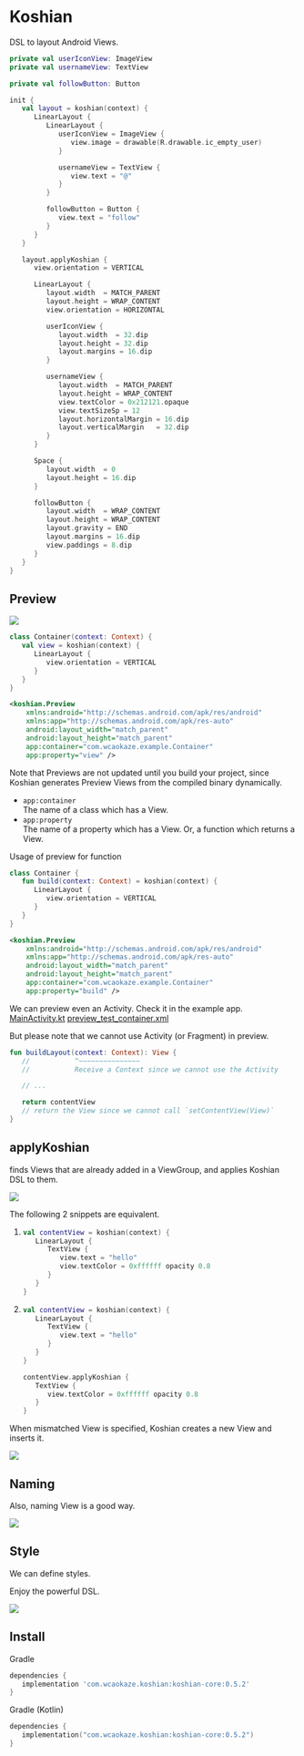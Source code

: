 
Koshian
================================================================================

DSL to layout Android Views.

```kotlin
private val userIconView: ImageView
private val usernameView: TextView

private val followButton: Button

init {
   val layout = koshian(context) {
      LinearLayout {
         LinearLayout {
            userIconView = ImageView {
               view.image = drawable(R.drawable.ic_empty_user)
            }

            usernameView = TextView {
               view.text = "@"
            }
         }

         followButton = Button {
            view.text = "follow"
         }
      }
   }

   layout.applyKoshian {
      view.orientation = VERTICAL

      LinearLayout {
         layout.width  = MATCH_PARENT
         layout.height = WRAP_CONTENT
         view.orientation = HORIZONTAL

         userIconView {
            layout.width  = 32.dip
            layout.height = 32.dip
            layout.margins = 16.dip
         }

         usernameView {
            layout.width  = MATCH_PARENT
            layout.height = WRAP_CONTENT
            view.textColor = 0x212121.opaque
            view.textSizeSp = 12
            layout.horizontalMargin = 16.dip
            layout.verticalMargin   = 32.dip
         }
      }

      Space {
         layout.width  = 0
         layout.height = 16.dip
      }

      followButton {
         layout.width  = WRAP_CONTENT
         layout.height = WRAP_CONTENT
         layout.gravity = END
         layout.margins = 16.dip
         view.paddings = 8.dip
      }
   }
}
```


Preview
--------------------------------------------------------------------------------

![](https://raw.github.com/wcaokaze/Koshian/master/imgs/preview.png)

```kotlin
class Container(context: Context) {
   val view = koshian(context) {
      LinearLayout {
         view.orientation = VERTICAL
      }
   }
}
```
```xml
<koshian.Preview
    xmlns:android="http://schemas.android.com/apk/res/android"
    xmlns:app="http://schemas.android.com/apk/res-auto"
    android:layout_width="match_parent"
    android:layout_height="match_parent"
    app:container="com.wcaokaze.example.Container"
    app:property="view" />
```

Note that Previews are not updated until you build your project,
since Koshian generates Preview Views from the compiled binary dynamically.

- `app:container`  
    The name of a class which has a View.
- `app:property`  
    The name of a property which has a View. Or, a function which returns a View.

Usage of preview for function
```kotlin
class Container {
   fun build(context: Context) = koshian(context) {
      LinearLayout {
         view.orientation = VERTICAL
      }
   }
}
```
```xml
<koshian.Preview
    xmlns:android="http://schemas.android.com/apk/res/android"
    xmlns:app="http://schemas.android.com/apk/res-auto"
    android:layout_width="match_parent"
    android:layout_height="match_parent"
    app:container="com.wcaokaze.example.Container"
    app:property="build" />
```
We can preview even an Activity. Check it in the example app.
[MainActivity.kt](https://github.com/wcaokaze/Koshian/blob/master/example/app/src/main/java/com/wcaokaze/koshian/example/MainActivity.kt#L48)
[preview_test_container.xml](https://github.com/wcaokaze/Koshian/blob/master/example/app/src/main/res/layout/preview_test_container.xml)

But please note that we cannot use Activity (or Fragment) in preview.
```kotlin
fun buildLayout(context: Context): View {
   //           ^~~~~~~~~~~~~~~~
   //           Receive a Context since we cannot use the Activity

   // ...

   return contentView
   // return the View since we cannot call `setContentView(View)`
}
```


applyKoshian
--------------------------------------------------------------------------------

finds Views that are already added in a ViewGroup, and applies Koshian DSL to them.

![](https://raw.github.com/wcaokaze/Koshian/master/imgs/applier.svg?sanitize=true)

The following 2 snippets are equivalent.

1.
    ```kotlin
    val contentView = koshian(context) {
       LinearLayout {
          TextView {
             view.text = "hello"
             view.textColor = 0xffffff opacity 0.8
          }
       }
    }
    ```

2.
    ```kotlin
    val contentView = koshian(context) {
       LinearLayout {
          TextView {
             view.text = "hello"
          }
       }
    }

    contentView.applyKoshian {
       TextView {
          view.textColor = 0xffffff opacity 0.8
       }
    }
    ```

When mismatched View is specified, Koshian creates a new View and inserts it.

![](https://raw.github.com/wcaokaze/Koshian/master/imgs/applier_insertion.svg?sanitize=true)


Naming
--------------------------------------------------------------------------------

Also, naming View is a good way.

![](https://raw.github.com/wcaokaze/Koshian/master/imgs/applier_named.svg?sanitize=true)


Style
--------------------------------------------------------------------------------

We can define styles.

Enjoy the powerful DSL.

![](https://raw.github.com/wcaokaze/Koshian/master/imgs/enjoy.svg?sanitize=true)


Install
--------------------------------------------------------------------------------
Gradle
```groovy
dependencies {
   implementation 'com.wcaokaze.koshian:koshian-core:0.5.2'
}
```

Gradle (Kotlin)
```kotlin
dependencies {
   implementation("com.wcaokaze.koshian:koshian-core:0.5.2")
}
```

